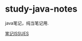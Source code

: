 # study-java-notes
java笔记，纯当笔记用.

[笔记ISSUES](https://github.com/liangfengbo/study-java-notes/issues)
